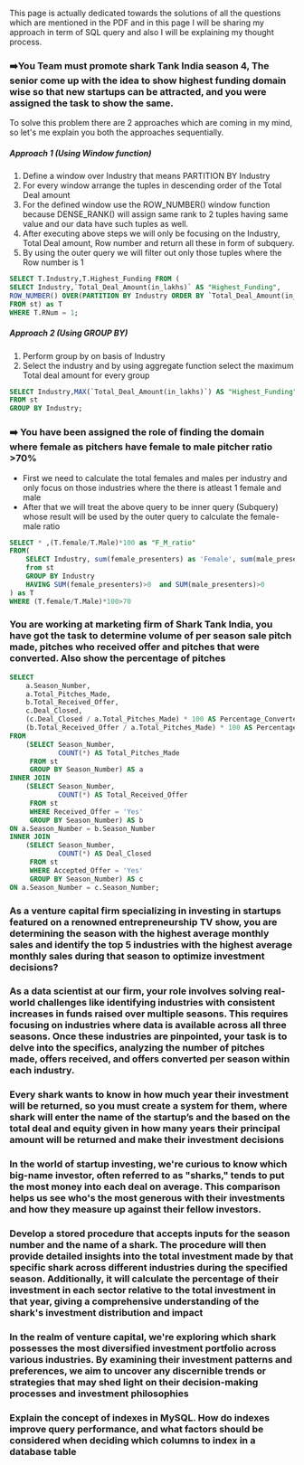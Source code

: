 This page is actually dedicated towards the solutions of all the questions which are mentioned in the PDF and in this page I will be sharing my approach in term of SQL query and also I will be explaining my thought process.

### ➡️You Team must promote shark Tank India season 4, The senior come up with the idea to show highest funding domain wise so that new startups can be attracted, and you were assigned the task to show the same.

To solve this problem there are 2 approaches which are coming in my mind, so let's me explain you both the approaches sequentially.

##### Approach 1 (Using Window function)

1. Define a window over Industry that means PARTITION BY Industry
2. For every window arrange the tuples in descending order of the Total Deal amount 
3. For the defined window use the ROW_NUMBER() window function because DENSE_RANK() will assign same rank to 2 tuples having same value and our data have such tuples as well.
4. After executing above steps we will only be focusing on the Industry, Total Deal amount, Row number and return all these in form of subquery.
5. By using the outer query we will filter out only those tuples where the Row number is 1

```sql
SELECT T.Industry,T.Highest_Funding FROM (
SELECT Industry,`Total_Deal_Amount(in_lakhs)` AS "Highest_Funding",
ROW_NUMBER() OVER(PARTITION BY Industry ORDER BY `Total_Deal_Amount(in_lakhs)` DESC) AS "RNum"
FROM st) as T
WHERE T.RNum = 1;
```

##### Approach 2 (Using GROUP BY)

1. Perform group by on basis of Industry
2. Select the industry and by using aggregate function select the maximum Total deal amount for every group

```sql
SELECT Industry,MAX(`Total_Deal_Amount(in_lakhs)`) AS "Highest_Funding"
FROM st
GROUP BY Industry;
```


### ➡️ You have been assigned the role of finding the domain where female as pitchers have female to male pitcher ratio >70%

- First we need to calculate the total females and males per industry and only focus on those industries where the there is atleast 1 female and male
- After that we will treat the above query to be inner query (Subquery) whose result will be used by the outer query to calculate the female-male ratio

```sql
SELECT * ,(T.female/T.Male)*100 as "F_M_ratio" 
FROM(
	SELECT Industry, sum(female_presenters) as 'Female', sum(male_presenters) as 'Male' 
    from st 
    GROUP BY Industry 
    HAVING SUM(female_presenters)>0  and SUM(male_presenters)>0
) as T 
WHERE (T.female/T.Male)*100>70
```



### You are working at marketing firm of Shark Tank India, you have got the task to determine volume of per season sale pitch made, pitches who received offer and pitches that were converted. Also show the percentage of pitches



```sql
SELECT 
    a.Season_Number,
    a.Total_Pitches_Made,
    b.Total_Received_Offer,
    c.Deal_Closed,
    (c.Deal_Closed / a.Total_Pitches_Made) * 100 AS Percentage_Converted,
    (b.Total_Received_Offer / a.Total_Pitches_Made) * 100 AS Percentage_Entertained
FROM 
    (SELECT Season_Number,
            COUNT(*) AS Total_Pitches_Made
     FROM st
     GROUP BY Season_Number) AS a
INNER JOIN
    (SELECT Season_Number,
            COUNT(*) AS Total_Received_Offer
     FROM st
     WHERE Received_Offer = 'Yes'
     GROUP BY Season_Number) AS b
ON a.Season_Number = b.Season_Number
INNER JOIN
    (SELECT Season_Number,
            COUNT(*) AS Deal_Closed
     FROM st
     WHERE Accepted_Offer = 'Yes'
     GROUP BY Season_Number) AS c
ON a.Season_Number = c.Season_Number;
```


### As a venture capital firm specializing in investing in startups featured on a renowned entrepreneurship TV show, you are determining the season with the highest average monthly sales and identify the top 5 industries with the highest average monthly sales during that season to optimize investment decisions?



### As a data scientist at our firm, your role involves solving real-world challenges like identifying industries with consistent increases in funds raised over multiple seasons. This requires focusing on industries where data is available across all three seasons. Once these industries are pinpointed, your task is to delve into the specifics, analyzing the number of pitches made, offers received, and offers converted per season within each industry.



### Every shark wants to know in how much year their investment will be returned, so you must create a system for them, where shark will enter the name of the startup’s and the based on the total deal and equity given in how many years their principal amount will be returned and make their investment decisions



### In the world of startup investing, we're curious to know which big-name investor, often referred to as "sharks," tends to put the most money into each deal on average. This comparison helps us see who's the most generous with their investments and how they measure up against their fellow investors.



### Develop a stored procedure that accepts inputs for the season number and the name of a shark. The procedure will then provide detailed insights into the total investment made by that specific shark across different industries during the specified season. Additionally, it will calculate the percentage of their investment in each sector relative to the total investment in that year, giving a comprehensive understanding of the shark's investment distribution and impact



### In the realm of venture capital, we're exploring which shark possesses the most diversified investment portfolio across various industries. By examining their investment patterns and preferences, we aim to uncover any discernible trends or strategies that may shed light on their decision-making processes and investment philosophies



### Explain the concept of indexes in MySQL. How do indexes improve query performance, and what factors should be considered when deciding which columns to index in a database table


